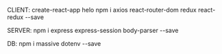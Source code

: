 CLIENT:
create-react-app helo
npm i axios react-router-dom redux react-redux --save

SERVER:
npm i express express-session body-parser --save

DB:
npm i massive dotenv --save